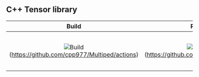 ## C++ Tensor library
|Build   	|  Release Test | Tests | 	Coverage | License |
|:-:	|:-:	| :-: | :-: | :-: |
|![Build](https://github.com/cpp977/Multiped/workflows/Build/badge.svg)(https://github.com/cpp977/Multiped/actions)|![Release Tests](https://github.com/cpp977/Multiped/workflows/Tests/badge.svg)(https://github.com/cpp977/Multiped/actions)|[![<cpp977>](https://circleci.com/gh/cpp977/Multiped.svg?style=shield&circle-token=3f4cb5329830253f59bafcc47fa4b309ca78dc2d)](https://app.circleci.com/pipelines/github/cpp977)|[![codecov](https://codecov.io/gh/cpp977/Multiped/branch/master/graph/badge.svg?token=MRQLD834VO)](https://codecov.io/gh/cpp977/Multiped)| [![License: MIT](https://img.shields.io/badge/License-MIT-yellow.svg)](https://opensource.org/licenses/MIT)[![License: GPL v3](https://img.shields.io/badge/License-GPLv3-blue.svg)](https://www.gnu.org/licenses/gpl-3.0)|





